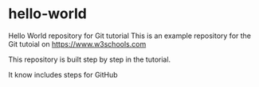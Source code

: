 # hello-world
Hello World repository for Git tutorial
This is an example repository for the Git tutoial on https://www.w3schools.com

This repository is built step by step in the tutorial.

It know includes steps for GitHub
